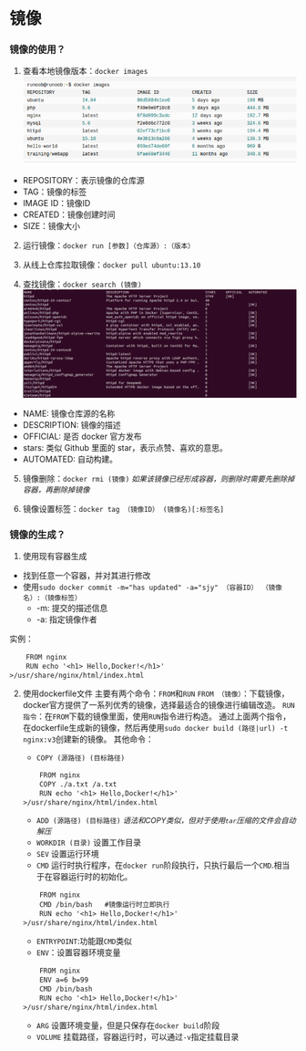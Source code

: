 # 镜像

### 镜像的使用？

1. 查看本地镜像版本：`docker images`
![avatar](/运维工具/docker/docker_images.png)

- REPOSITORY：表示镜像的仓库源
- TAG：镜像的标签
- IMAGE ID：镜像ID
- CREATED：镜像创建时间
- SIZE：镜像大小

2. 运行镜像：`docker run [参数]（仓库源）:（版本）`

3. 从线上仓库拉取镜像：`docker pull ubuntu:13.10`

4. 查找镜像：`docker search (镜像)`
![avatar](/运维工具/docker/docker_search.png)

- NAME: 镜像仓库源的名称
- DESCRIPTION: 镜像的描述
- OFFICIAL: 是否 docker 官方发布
- stars: 类似 Github 里面的 star，表示点赞、喜欢的意思。
- AUTOMATED: 自动构建。

5. 镜像删除：`docker rmi (镜像)` *<font size=2>如果该镜像已经形成容器，则删除时需要先删除掉容器，再删除掉镜像</font>*

6. 镜像设置标签：`docker tag （镜像ID） (镜像名)[:标签名]`

### 镜像的生成？

1. 使用现有容器生成

- 找到任意一个容器，并对其进行修改
- 使用`sudo docker commit -m="has updated" -a="sjy" （容器ID） （镜像名）:（镜像标签）`
  - -m: 提交的描述信息
  - -a: 指定镜像作者

实例：

```
    FROM nginx
    RUN echo '<h1> Hello,Docker!</h1>' >/usr/share/nginx/html/index.html
```

2. 使用dockerfile文件
主要有两个命令：`FROM`和`RUN`
`FROM （镜像）`：下载镜像，docker官方提供了一系列优秀的镜像，选择最适合的镜像进行编辑改造。
`RUN 指令`：在`FROM`下载的镜像里面，使用`RUN`指令进行构造。
通过上面两个指令，在dockerfile生成新的镜像，然后再使用`sudo docker build (路径|url) -t nginx:v3`创建新的镜像。
其他命令：
    - `COPY (源路径) (目标路径)`

    ```
        FROM nginx
        COPY ./a.txt /a.txt
        RUN echo '<h1> Hello,Docker!</h1>' >/usr/share/nginx/html/index.html
    ```

    - `ADD (源路径) (目标路径)`  *<font size=2>语法和COPY类似，但对于使用`tar`压缩的文件会自动解压</font>*
    - `WORKDIR (目录)` 设置工作目录
    - `SEV` 设置运行环境
    - `CMD` 运行时执行程序，在`docker run`阶段执行，只执行最后一个`CMD`.相当于在容器运行时的初始化。

    ```
        FROM nginx
        CMD /bin/bash   #镜像运行时立即执行
        RUN echo '<h1> Hello,Docker!</h1>' >/usr/share/nginx/html/index.html
    ```

    - `ENTRYPOINT`:功能跟`CMD`类似
    - `ENV`：设置容器环境变量

    ```
        FROM nginx
        ENV a=6 b=99
        CMD /bin/bash
        RUN echo '<h1> Hello,Docker!</h1>' >/usr/share/nginx/html/index.html
    ```

    - `ARG` 设置环境变量，但是只保存在`docker build`阶段
    - `VOLUME` 挂载路径，容器运行时，可以通过`-v`指定挂载目录
